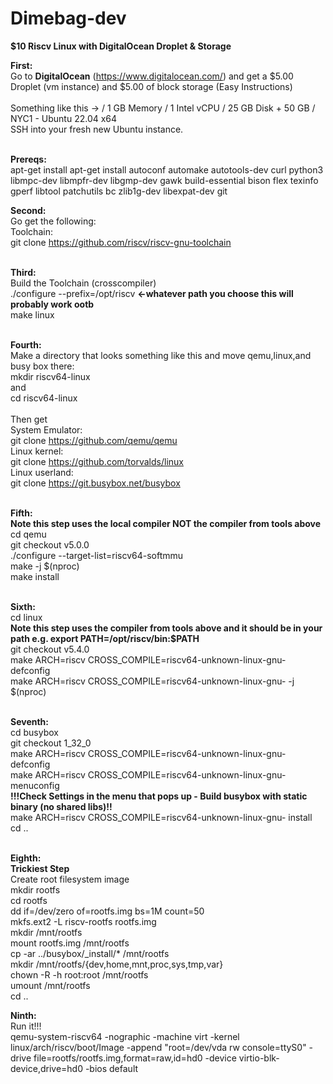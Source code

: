 # Dimebag-dev
<strong>$10 Riscv Linux with DigitalOcean Droplet & Storage</strong>



  <strong>First:</strong><br> 
  Go to <strong>DigitalOcean</strong> (https://www.digitalocean.com/) and get a $5.00 Droplet (vm instance) and $5.00 of block storage (Easy Instructions)<br><br>
  Something like this -> / 1 GB Memory / 1 Intel vCPU / 25 GB Disk + 50 GB / NYC1 - Ubuntu 22.04 x64<br>
  SSH into your fresh new Ubuntu instance.<br><br>

  <strong>Prereqs:</strong><br>
  apt-get install apt-get install autoconf automake autotools-dev curl python3 libmpc-dev libmpfr-dev libgmp-dev gawk build-essential bison flex texinfo   gperf libtool patchutils bc zlib1g-dev libexpat-dev git<br>




  <strong>Second:</strong><br>
  Go get the following:<br>
  Toolchain:<br>
  git clone https://github.com/riscv/riscv-gnu-toolchain <br><br>

  
   <strong>Third:</strong><br>
   Build the Toolchain (crosscompiler)<br>
  ./configure --prefix=/opt/riscv <strong><-whatever path you choose this will probably work ootb</strong><br>
   make linux<br><br>
  
   <strong>Fourth:</strong><br>
   Make a directory that looks something like this and move qemu,linux,and busy box there:<br>
   mkdir riscv64-linux<br>
   and<br>
   cd riscv64-linux<br><br>
   Then get<br>
   System Emulator:<br>
   git clone https://github.com/qemu/qemu <br>
   Linux kernel:<br>
   git clone https://github.com/torvalds/linux <br>
   Linux userland:<br>git clone https://git.busybox.net/busybox <br><br>
  
   
    
   <strong>Fifth:</strong><br>
   <strong>Note this step uses the local compiler NOT the compiler from tools above</strong><br>
   cd qemu<br>
   git checkout v5.0.0<br>
   ./configure --target-list=riscv64-softmmu<br>
   make -j $(nproc)<br>
   make install<br><br>

   <strong>Sixth:</strong><br>
   cd linux<br>
   <strong>Note this step uses the compiler from tools above and it should be in your path e.g. export PATH=/opt/riscv/bin:$PATH </strong><br>
   git checkout v5.4.0<br>
   make ARCH=riscv CROSS_COMPILE=riscv64-unknown-linux-gnu- defconfig<br>
   make ARCH=riscv CROSS_COMPILE=riscv64-unknown-linux-gnu- -j $(nproc)<br><br>
   
  <strong>Seventh:</strong><br>
  cd busybox<br>
  git checkout 1_32_0<br>
  make ARCH=riscv CROSS_COMPILE=riscv64-unknown-linux-gnu- defconfig<br>
  make ARCH=riscv CROSS_COMPILE=riscv64-unknown-linux-gnu- menuconfig<br>
  <strong>!!!Check Settings in the menu that pops up - Build busybox with static binary (no shared libs)!!</strong><br>
  make ARCH=riscv CROSS_COMPILE=riscv64-unknown-linux-gnu- install<br>
  cd ..<br><br>
   
  <strong>Eighth:</strong><br>
  <strong>Trickiest Step</strong><br>
  Create root filesystem image<br>
  mkdir rootfs<br>
  cd rootfs<br>
  dd if=/dev/zero of=rootfs.img bs=1M count=50<br>
  mkfs.ext2 -L riscv-rootfs rootfs.img<br>
  mkdir /mnt/rootfs<br>
  mount rootfs.img /mnt/rootfs<br>
  cp -ar ../busybox/_install/* /mnt/rootfs<br>
  mkdir /mnt/rootfs/{dev,home,mnt,proc,sys,tmp,var}<br>
  chown -R -h root:root /mnt/rootfs<br>
  umount /mnt/rootfs<br>
  cd ..<br>
  
  <strong>Ninth:</strong><br>
  Run it!!!<br>
  qemu-system-riscv64 -nographic -machine virt -kernel linux/arch/riscv/boot/Image -append "root=/dev/vda rw console=ttyS0" -drive  file=rootfs/rootfs.img,format=raw,id=hd0 -device virtio-blk-device,drive=hd0 -bios default <br>
